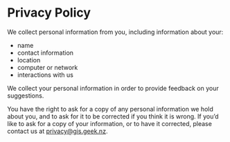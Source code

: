 # Privacy Policy

We collect personal information from you, including information about your:

* name
* contact information
* location
* computer or network
* interactions with us

We collect your personal information in order to provide feedback on your suggestions.

You have the right to ask for a copy of any personal information we hold about you, and to ask for it to be corrected if you think it is wrong. If you’d like to ask for a copy of your information, or to have it corrected, please contact us at privacy@gis.geek.nz.
